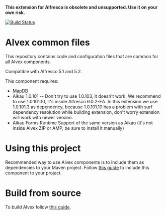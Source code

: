 **This extension for Alfresco is obsolete and unsupported. Use it on your own risk.**

[![Build Status](https://travis-ci.org/ITDSystems/alvex-utils.svg?branch=master)](https://travis-ci.org/ITDSystems/alvex-utils)

Alvex common files
========================

This repository contains code and configuration files that are common for all Alvex components.

Compatible with Alfresco 5.1 and 5.2.

This component requires:
* [MapDB](https://github.com/jankotek/mapdb/)
* Aikau 1.0.101 -- Don't try to use 1.0.103, it doesn't work. We recommend to use 1.0.101.10, it's inside Alfresco 6.0.2-EA. In this extension we use 1.0.101.3 as dependency, because 1.0.101.10 has a problem with surf dependency resolution while building extension, don't worry extension will work with newer version.
* Aikau Forms Runtime Support of the same version as Aikau (it's not inside Alvex ZIP or AMP, be sure to install it manually)

# Using this project

Recommended way to use Alvex components is to include them as dependencies to your Maven project. Follow [this guide](https://github.com/ITDSystems/alvex#recommended-way-include-alvex-to-your-project-via-maven-configuration) to include this component to your project.

# Build from source

To build Alvex follow [this guide](https://github.com/ITDSystems/alvex#build-component-from-source).

